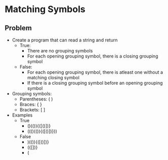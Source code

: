# Matching Symbols

## Problem
- Create a program that can read a string and return
  - True:
    - There are no grouping symbols 
    - For each opening grouping symbol, there is a closing grouping symbol
  - False:
    - For each opening grouping symbol, there is atleast one without a matching closing symbol
    - If there is a closing grouping symbol before an opening grouping symbol
- Grouping symbols:
  - Parentheses: ( )
  - Braces: { }
  - Brackets: [ ]
- Examples
  - True
    - ()(()){([()])}
    - ((()(()){([()])}))
  - False
    - )(()){([()])}
    - ({[])}
    - (
